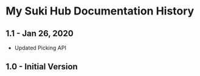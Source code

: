 # My Suki Hub Documentation History

## 1.1 - Jan 26, 2020

- Updated Picking API

## 1.0 - Initial Version
